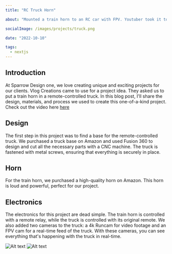 ```yaml
---
title: "RC Truck Horn"

about: "Mounted a train horn to an RC car with FPV. Youtuber took it to the dog park."

socialImage: /images/projects/truck.png

date: "2022-10-10"

tags:
  - nextjs
---
```


## Introduction

At Sparrow Design one, we love creating unique and exciting projects for our clients. Vlog Creations came to use for a project idea. They asked us to put a train horn in a remote-controlled truck. In this blog post, I'll share the design, materials, and process we used to create this one-of-a-kind project. Check out the video here [here](https://www.youtube.com/watch?v=zYgAf2eu8sQ&t=5m7s)

## Design

The first step in this project was to find a base for the remote-controlled truck. We purchased a truck base on Amazon and used Fusion 360 to design and cut all the necessary parts with a CNC machine. The truck is fastened with metal screws, ensuring that everything is securely in place.

## Horn

For the train horn, we purchased a high-quality horn on Amazon. This horn is loud and powerful, perfect for our project.

## Electronics

The electronics for this project are dead simple. The train horn is controlled with a remote relay, while the truck is controlled with its original remote. We also added two cameras to the truck: a 4k Runcam for video footage and an FPV cam for a real-time feed of the truck. With these cameras, you can see everything that's happening with the truck in real-time.

![Alt text](/images/projects/tuck-inside.png)
![Alt text](/images/projects/truck.png)